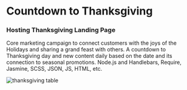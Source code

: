 # Countdown to Thanksgiving 

### Hosting Thanksgiving Landing Page

Core marketing campaign to connect customers with the joys of the Holidays and sharing a grand feast with others. A countdown to Thanksgiving day and new content daily based on the date and its connection to seasonal promotions. Node.js and Handlebars, Require, Jasmine, SCSS, JSON, JS, HTML, etc.

![thanksgiving table](https://assets.macysassets.com/dyn_img/creativepages/C8100529_thanksgiving_desktop_02.jpg)
